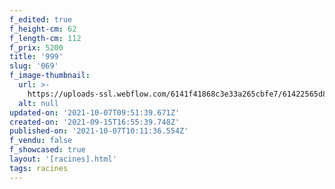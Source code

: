```yaml
---
f_edited: true
f_height-cm: 62
f_length-cm: 112
f_prix: 5200
title: '999'
slug: '069'
f_image-thumbnail:
  url: >-
    https://uploads-ssl.webflow.com/6141f41868c3e33a265cbfe7/61422565d88cf8f901441df7_069.jpg
  alt: null
updated-on: '2021-10-07T09:51:39.671Z'
created-on: '2021-09-15T16:55:39.748Z'
published-on: '2021-10-07T10:11:36.554Z'
f_vendu: false
f_showcased: true
layout: '[racines].html'
tags: racines
---
```



